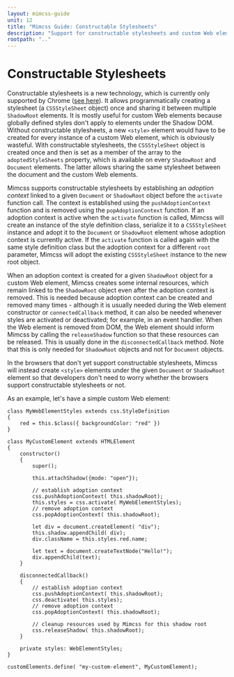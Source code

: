 ```yaml
---
layout: mimcss-guide
unit: 12
title: "Mimcss Guide: Constructable Stylesheets"
description: "Support for constructable stylesheets and custom Web elements."
rootpath: ".."
---
```


# Constructable Stylesheets

Constructable stylesheets is a new technology, which is currently only supported by Chrome ([see here](https://developers.google.com/web/updates/2019/02/constructable-stylesheets)). It allows programmatically creating a stylesheet (a `CSSStyleSheet` object) once and sharing it between multiple `ShadowRoot` elements. It is mostly useful for custom Web elements because globally defined styles don't apply to elements under the Shadow DOM. Without constructable stylesheets, a new `<style>` element would have to be created for every instance of a custom Web element, which is obviously wasteful. With constructable stylesheets, the `CSSStyleSheet` object is created once and then is set as a member of the array to the `adoptedStyleSheets` property, which is available on every `ShadowRoot` and `Document` elements. The latter allows sharing the same stylesheet between the document and the custom Web elements.

Mimcss supports constructable stylesheets by establishing an *adoption context* linked to a given `Document` or `ShadowRoot` object before the `activate` function call. The context is established using the `pushAdoptionContext` function and is removed using the `popAdoptionContext` function. If an adoption context is active when the `activate` function is called, Mimcss will create an instance of the style definition class, serialize it to a `CSSStyleSheet` instance and adopt it to the `Document` or `ShadowRoot` element whose adoption context is currently active. If the `activate` function is called again with the same style definition class but the adoption context for a different `root` parameter, Mimcss will adopt the existing `CSSStyleSheet` instance to the new root object.

When an adoption context is created for a given `ShadowRoot` object for a custom Web element, Mimcss creates some internal resources, which remain linked to the `ShadowRoot` object even after the adoption context is removed. This is needed because adoption context can be created and removed many times - although it is usually needed during the Web element constructor or `connectedCallback` method, it can also be needed whenever styles are activated or deactivated; for example, in an event handler. When the Web element is removed from DOM, the Web element should inform Mimcss by calling the `releaseShadow` function so that these resources can be released. This is usually done in the `disconnectedCallback` method. Note that this is only needed for `ShadowRoot` objects and not for `Document` objects.

In the browsers that don't yet support constructable stylesheets, Mimcss will instead create `<style>` elements under the given `Document` or `ShadowRoot` element so that developers don't need to worry whether the browsers support constructable stylesheets or not.

As an example, let's have a simple custom Web element:

```tsx
class MyWebElementStyles extends css.StyleDefinition
{
    red = this.$class({ backgroundColor: "red" })
}

class MyCustomElement extends HTMLElement
{
    constructor()
    {
        super();

        this.attachShadow({mode: "open"});

        // establish adoption context
        css.pushAdoptionContext( this.shadowRoot);
        this.styles = css.activate( MyWebElementStyles);
        // remove adoption context
        css.popAdoptionContext( this.shadowRoot);

        let div = document.createElement( "div");
        this.shadow.appendChild( div);
        div.className = this.styles.red.name;

        let text = document.createTextNode("Hello!");
        div.appendChild(text);
    }

    disconnectedCallback()
    {
        // establish adoption context
        css.pushAdoptionContext( this.shadowRoot);
        css.deactivate( this.styles);
        // remove adoption context
        css.popAdoptionContext( this.shadowRoot);

        // cleanup resources used by Mimcss for this shadow root
        css.releaseShadow( this.shadowRoot);
    }

    private styles: WebElementStyles;
}

customElements.define( "my-custom-element", MyCustomElement);
```


